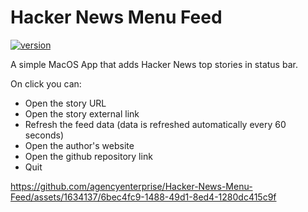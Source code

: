 # Hacker News Menu Feed

[![version](https://img.shields.io/badge/version-0.2.1-green.svg)](https://github.com/agencyenterprise/Hacker-News-Menu-Feed/releases/latest/download/Hacker.News.Menu.Feed.v0.2.1.zip)

A simple MacOS App that adds Hacker News top stories in status bar.

On click you can:
- Open the story URL
- Open the story external link
- Refresh the feed data (data is refreshed automatically every 60 seconds)
- Open the author's website
- Open the github repository link
- Quit

https://github.com/agencyenterprise/Hacker-News-Menu-Feed/assets/1634137/6bec4fc9-1488-49d1-8ed4-1280dc415c9f

